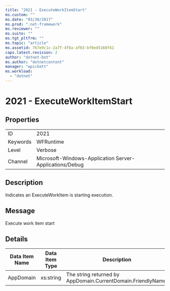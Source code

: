 ```yaml
---
title: "2021 - ExecuteWorkItemStart"
ms.custom: ""
ms.date: "03/30/2017"
ms.prod: ".net-framework"
ms.reviewer: ""
ms.suite: ""
ms.tgt_pltfrm: ""
ms.topic: "article"
ms.assetid: 767e9c1c-2a7f-4f6a-af03-bf0e45168f41
caps.latest.revision: 2
author: "dotnet-bot"
ms.author: "dotnetcontent"
manager: "wpickett"
ms.workload: 
  - "dotnet"
---
```

# 2021 - ExecuteWorkItemStart
## Properties  

|||  
|-|-|  
|ID|2021|  
|Keywords|WFRuntime|  
|Level|Verbose|  
|Channel|Microsoft-Windows-Application Server-Applications/Debug|  

## Description  
 Indicates an ExecuteWorkItem is starting execution.  

## Message  
 Execute work item start  

## Details  


| Data Item Name | Data Item Type |                         Description                          |
|----------------|----------------|--------------------------------------------------------------|
|   AppDomain    |   xs:string    | The string returned by AppDomain.CurrentDomain.FriendlyName. |


